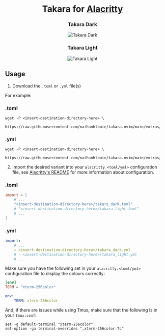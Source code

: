 <h1 align="center">
    Takara for <a href="https://github.com/alacritty/alacritty">Alacritty</a>
</h1>

<div align="center">
    <h3>Takara Dark</h3><img src="https://github.com/nathanhlouie/takara.nvim/assets/53024905/1ab18ef4-5972-429f-8f83-b5328b785ec8" alt="Takara Dark" style="border-radius:1%" />
    <h3>Takara Light</h3><img src="https://github.com/nathanhlouie/takara.nvim/assets/53024905/8590c270-a6a0-418e-824a-0a99710cf887" alt="Takara Light" style="border-radius:1%" />
</div>

## Usage

1. Download the `.toml` or `.yml` file(s)

For example:
### .toml
```shell
wget -P <insert-destination-directory-here> \
    https://raw.githubusercontent.com/nathanhlouie/takara.nvim/main/extras/alacritty/toml/takara_<light/dark>.toml
```

### .yml
```shell
wget -P <insert-destination-directory-here> \
    https://raw.githubusercontent.com/nathanhlouie/takara.nvim/main/extras/alacritty/yaml/takara_<light/dark>.yml
```

2. Import the desired variant into your `alacritty.<toml/yml>` configuration file, see [Alacritty's README](https://github.com/alacritty/alacritty#configuration) for more information about configuration.
### .toml
```toml
import = [
    # ...
    "<insert-destination-directory-here>/takara_dark.toml"
    # "<insert-destination-directory-here>/takara_light.toml"
    # ...
]
```

### .yml
```yaml
import:
    # ...
    - <insert-destination-directory-here>/takara_dark.yml
    # - <insert-destination-directory-here>/takara_light.yml
    # ...
```

Make sure you have the following set in your `alacritty.<toml/yml>` configuration file to display the colours correctly:
```toml
[env]
TERM = "xterm-256color"
```
```yaml
env:
    TERM: xterm-256color
```

And, if there are issues while using Tmux, make sure that the following is in your `tmux.conf`:
```
set -g default-terminal "xterm-256color"
set-option -ga terminal-overrides ",xterm-256color:Tc"
```

